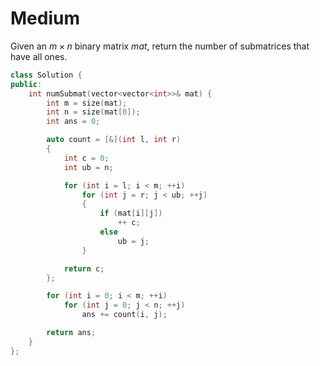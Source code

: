 # Medium

Given an $m \times n$ binary matrix $mat$, return the number of submatrices that have all ones.

```cpp
class Solution {
public:
    int numSubmat(vector<vector<int>>& mat) {
        int m = size(mat);
        int n = size(mat[0]);
        int ans = 0;

        auto count = [&](int l, int r)
        {
            int c = 0;
            int ub = n;

            for (int i = l; i < m; ++i)
                for (int j = r; j < ub; ++j)
                {
                    if (mat[i][j])
                        ++ c;
                    else
                        ub = j;
                }

            return c;
        };

        for (int i = 0; i < m; ++i)
            for (int j = 0; j < n; ++j)
                ans += count(i, j);

        return ans;
    }
};
```
